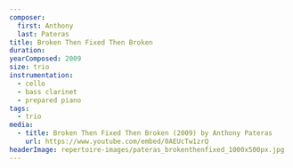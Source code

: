 ```yaml
---
composer:
  first: Anthony
  last: Pateras
title: Broken Then Fixed Then Broken
duration:
yearComposed: 2009
size: trio
instrumentation:
  - cello
  - bass clarinet
  - prepared piano
tags:
  - trio
media:
  - title: Broken Then Fixed Then Broken (2009) by Anthony Pateras
    url: https://www.youtube.com/embed/0AEUcTw1zrQ
headerImage: repertoire-images/pateras_brokenthenfixed_1000x500px.jpg
---
```


